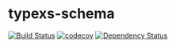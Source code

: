 # typexs-schema

[![Build Status](https://travis-ci.org/typexs/typexs-schema.svg?branch=master)](https://travis-ci.org/typexs/typexs-schema)
[![codecov](https://codecov.io/gh/typexs/typexs-schema/branch/master/graph/badge.svg)](https://codecov.io/gh/typexs/typexs-schema)
[![Dependency Status](https://david-dm.org/typexs/typexs-schema.svg)](https://david-dm.org/typexs/typexs-schema)

